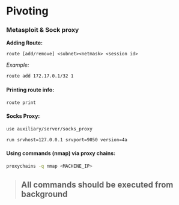 # Pivoting

### Metasploit & Sock proxy



**Adding Route:**

```
route [add/remove] <subnet><netmask> <session id>
```

_Example:_

```bash
route add 172.17.0.1/32 1
```

####

#### Printing route info:

```bash
route print
```



#### Socks Proxy:

```bash
use auxiliary/server/socks_proxy
```

```bash
run srvhost=127.0.0.1 srvport=9050 version=4a
```



#### Using commands (nmap) via proxy chains:

```bash
proxychains -q nmap <MACHINE_IP>
```



> ## All commands should be executed from background

